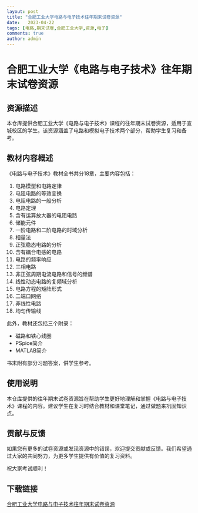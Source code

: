 ```yaml
---
layout: post
title: "合肥工业大学电路与电子技术往年期末试卷资源"
date:   2023-04-22
tags: [电路,期末试卷,合肥工业大学,资源,电子]
comments: true
author: admin
---
```

# 合肥工业大学《电路与电子技术》往年期末试卷资源

## 资源描述

本仓库提供合肥工业大学《电路与电子技术》课程的往年期末试卷资源，适用于宣城校区的学生。该资源涵盖了电路和模拟电子技术两个部分，帮助学生复习和备考。

## 教材内容概述

《电路与电子技术》教材全书共分18章，主要内容包括：

1. 电路模型和电路定律
2. 电阻电路的等效变换
3. 电阻电路的一般分析
4. 电路定理
5. 含有运算放大器的电阻电路
6. 储能元件
7. 一阶电路和二阶电路的时域分析
8. 相量法
9. 正弦稳态电路的分析
10. 含有耦合电感的电路
11. 电路的频率响应
12. 三相电路
13. 非正弦周期电流电路和信号的频谱
14. 线性动态电路的复频域分析
15. 电路方程的矩阵形式
16. 二端口网络
17. 非线性电路
18. 均匀传输线

此外，教材还包括三个附录：
- 磁路和铁心线圈
- PSpice简介
- MATLAB简介

书末附有部分习题答案，供学生参考。

## 使用说明

本仓库提供的往年期末试卷资源旨在帮助学生更好地理解和掌握《电路与电子技术》课程的内容。建议学生在复习时结合教材和课堂笔记，通过做题来巩固知识点。

## 贡献与反馈

如果您有更多的试卷资源或发现资源中的错误，欢迎提交贡献或反馈。我们希望通过大家的共同努力，为更多学生提供有价值的复习资料。

祝大家考试顺利！

## 下载链接

[合肥工业大学电路与电子技术往年期末试卷资源](https://pan.quark.cn/s/4f9f28b9ade5)